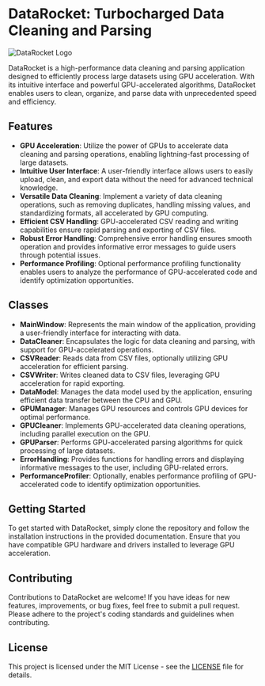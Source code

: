 # DataRocket: Turbocharged Data Cleaning and Parsing

![DataRocket Logo]()

DataRocket is a high-performance data cleaning and parsing application designed to efficiently process large datasets using GPU acceleration. With its intuitive interface and powerful GPU-accelerated algorithms, DataRocket enables users to clean, organize, and parse data with unprecedented speed and efficiency.

## Features

- **GPU Acceleration**: Utilize the power of GPUs to accelerate data cleaning and parsing operations, enabling lightning-fast processing of large datasets.
- **Intuitive User Interface**: A user-friendly interface allows users to easily upload, clean, and export data without the need for advanced technical knowledge.
- **Versatile Data Cleaning**: Implement a variety of data cleaning operations, such as removing duplicates, handling missing values, and standardizing formats, all accelerated by GPU computing.
- **Efficient CSV Handling**: GPU-accelerated CSV reading and writing capabilities ensure rapid parsing and exporting of CSV files.
- **Robust Error Handling**: Comprehensive error handling ensures smooth operation and provides informative error messages to guide users through potential issues.
- **Performance Profiling**: Optional performance profiling functionality enables users to analyze the performance of GPU-accelerated code and identify optimization opportunities.

## Classes

- **MainWindow**: Represents the main window of the application, providing a user-friendly interface for interacting with data.
- **DataCleaner**: Encapsulates the logic for data cleaning and parsing, with support for GPU-accelerated operations.
- **CSVReader**: Reads data from CSV files, optionally utilizing GPU acceleration for efficient parsing.
- **CSVWriter**: Writes cleaned data to CSV files, leveraging GPU acceleration for rapid exporting.
- **DataModel**: Manages the data model used by the application, ensuring efficient data transfer between the CPU and GPU.
- **GPUManager**: Manages GPU resources and controls GPU devices for optimal performance.
- **GPUCleaner**: Implements GPU-accelerated data cleaning operations, including parallel execution on the GPU.
- **GPUParser**: Performs GPU-accelerated parsing algorithms for quick processing of large datasets.
- **ErrorHandling**: Provides functions for handling errors and displaying informative messages to the user, including GPU-related errors.
- **PerformanceProfiler**: Optionally, enables performance profiling of GPU-accelerated code to identify optimization opportunities.

## Getting Started

To get started with DataRocket, simply clone the repository and follow the installation instructions in the provided documentation. Ensure that you have compatible GPU hardware and drivers installed to leverage GPU acceleration.

## Contributing

Contributions to DataRocket are welcome! If you have ideas for new features, improvements, or bug fixes, feel free to submit a pull request. Please adhere to the project's coding standards and guidelines when contributing.

## License

This project is licensed under the MIT License - see the [LICENSE](LICENSE) file for details.
